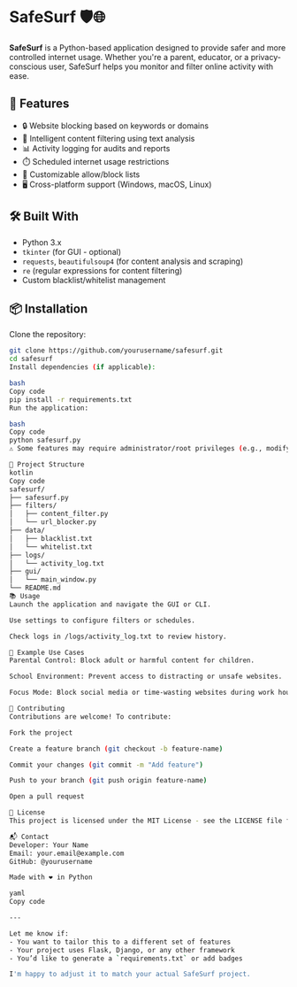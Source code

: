 # SafeSurf 🛡️🌐

**SafeSurf** is a Python-based application designed to provide safer and more controlled internet usage. Whether you're a parent, educator, or a privacy-conscious user, SafeSurf helps you monitor and filter online activity with ease.

## 🚀 Features

- 🔒 Website blocking based on keywords or domains
- 🧠 Intelligent content filtering using text analysis
- 📊 Activity logging for audits and reports
- ⏱️ Scheduled internet usage restrictions
- 📍 Customizable allow/block lists
- 🖥️ Cross-platform support (Windows, macOS, Linux)

## 🛠️ Built With

- Python 3.x
- `tkinter` (for GUI - optional)
- `requests`, `beautifulsoup4` (for content analysis and scraping)
- `re` (regular expressions for content filtering)
- Custom blacklist/whitelist management

## 📦 Installation

Clone the repository:

```bash
git clone https://github.com/yourusername/safesurf.git
cd safesurf
Install dependencies (if applicable):

bash
Copy code
pip install -r requirements.txt
Run the application:

bash
Copy code
python safesurf.py
⚠️ Some features may require administrator/root privileges (e.g., modifying system DNS or hosts files).

📁 Project Structure
kotlin
Copy code
safesurf/
├── safesurf.py
├── filters/
│   ├── content_filter.py
│   └── url_blocker.py
├── data/
│   ├── blacklist.txt
│   └── whitelist.txt
├── logs/
│   └── activity_log.txt
├── gui/
│   └── main_window.py
└── README.md
📚 Usage
Launch the application and navigate the GUI or CLI.

Use settings to configure filters or schedules.

Check logs in /logs/activity_log.txt to review history.

🧪 Example Use Cases
Parental Control: Block adult or harmful content for children.

School Environment: Prevent access to distracting or unsafe websites.

Focus Mode: Block social media or time-wasting websites during work hours.

🙌 Contributing
Contributions are welcome! To contribute:

Fork the project

Create a feature branch (git checkout -b feature-name)

Commit your changes (git commit -m "Add feature")

Push to your branch (git push origin feature-name)

Open a pull request

📄 License
This project is licensed under the MIT License - see the LICENSE file for details.

📬 Contact
Developer: Your Name
Email: your.email@example.com
GitHub: @yourusername

Made with ❤️ in Python

yaml
Copy code

---

Let me know if:
- You want to tailor this to a different set of features
- Your project uses Flask, Django, or any other framework
- You’d like to generate a `requirements.txt` or add badges

I'm happy to adjust it to match your actual SafeSurf project.
